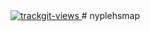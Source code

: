 <a href="https://trackgit.com">
<img src="https://us-central1-trackgit-analytics.cloudfunctions.net/token/ping/lmr2krywme56zabxzjlm" alt="trackgit-views" />
</a>
# nyplehsmap
